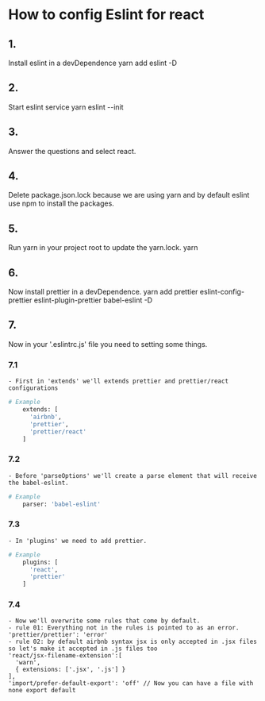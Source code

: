 # How to config Eslint for react

## 1. 
Install eslint in a devDependence
	yarn add eslint -D

## 2. 
Start eslint service
	yarn eslint --init

## 3. 
Answer the questions and select react.


## 4. 
Delete package.json.lock because we are using yarn and by default eslint use npm to install the packages.

## 5. 
Run yarn in your project root to update the yarn.lock.
	yarn

## 6. 
Now install prettier in a devDependence.
	yarn add prettier eslint-config-prettier eslint-plugin-prettier babel-eslint -D

## 7.
Now in your '.eslintrc.js' file you need to setting some things.
### 7.1 
	- First in 'extends' we'll extends prettier and prettier/react configurations
```bash
# Example
	extends: [
	  'airbnb',
	  'prettier',
	  'prettier/react'
	]
```

### 7.2 
	- Before 'parseOptions' we'll create a parse element that will receive the babel-eslint.
```bash
# Example
	parser: 'babel-eslint'
```

### 7.3
	- In 'plugins' we need to add prettier.
```bash
# Example
	plugins: [
	  'react',
	  'prettier'
	]
```

### 7.4
	- Now we'll overwrite some rules that come by default.
	- rule 01: Everything not in the rules is pointed to as an error.
	'prettier/prettier': 'error'
	- rule 02: by default airbnb syntax jsx is only accepted in .jsx files so let's make it accepted in .js files too
	'react/jsx-filename-extension':[
	  'warn',
	  { extensions: ['.jsx', '.js'] }
	],
	'import/prefer-default-export': 'off' // Now you can have a file with none export default
	



